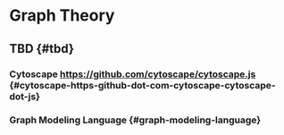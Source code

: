 # Graph Theory


## TBD {#tbd}


### Cytoscape <https://github.com/cytoscape/cytoscape.js> {#cytoscape-https-github-dot-com-cytoscape-cytoscape-dot-js}


### Graph Modeling Language {#graph-modeling-language}
